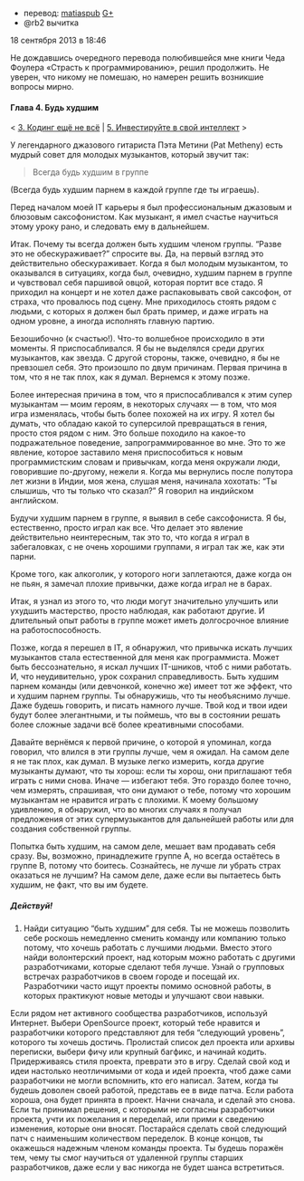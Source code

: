 - перевод: [matiaspub](http://habrahabr.ru/users/matiaspub/)
  [G+](https://plus.google.com/102091199954497300325/?rel=author)
- @rb2 вычитка



18 сентября 2013 в 18:46

Не дождавшись очередного перевода полюбившейся мне книги Чеда Фоулера
«Страсть к программированию», решил продолжить. Не уверен, что никому
не помешаю, но намерен решить возникшие вопросы мирно.




#### Глава 4. Будь худшим



\< [3. Кодинг ещё не всё](http://koppektop.habrahabr.ru/blog/86590/) |
[5. Инвестируйте в свой интеллект](http://matiaspub.habrahabr.ru/blog/195210/) \>



У легендарного джазового гитариста Пэта Метини (Pat Metheny) есть
мудрый совет для молодых музыкантов, который звучит так:

> Всегда будь худшим в группе

(Всегда будь худшим парнем в каждой группе где ты играешь).



Перед началом моей IT карьеры я был профессиональным джазовым и
блюзовым саксофонистом. Как музыкант, я имел счастье научиться этому
уроку рано, и следовать ему в дальнейшем.



Итак. Почему ты всегда должен быть худшим членом группы. “Разве это не
обескураживает?” спросите вы. Да, на первый взгляд это действительно
обескураживает. Когда я был молодым музыкантом, то оказывался в
ситуациях, когда был, очевидно, худшим парнем в группе и чувствовал
себя паршивой овцой, которая портит все стадо. Я приходил на концерт и
не хотел даже распаковывать свой саксофон, от страха, что провалюсь под
сцену. Мне приходилось стоять рядом с людьми, с которых я должен был
брать пример, и даже играть на одном уровне, а иногда исполнять главную
партию.



Безошибочно (к счастью!). Что-то волшебное происходило в эти моменты. Я
приспосабливался. Я бы не выделялся среди других музыкантов, как звезда.
С другой стороны, также, очевидно, я бы не превзошел себя. Это произошло
по двум причинам. Первая причина в том, что я не так плох, как я думал.
Вернемся к этому позже.



Более интересная причина в том, что я приспосабливался к этим супер
музыкантам — моим героям, в некоторых случаях — в том, что моя игра
изменялась, чтобы быть более похожей на их игру. Я хотел бы думать, что
обладаю какой то суперсилой превращаться в гения, просто стоя рядом с
ним. Это больше походило на какое-то подражательное поведение,
запрограммированное во мне. Это то же явление, которое заставило меня
приспособиться к новым программистским словам и привычкам, когда меня
окружали люди, говорившие по-другому, нежели я. Когда мы вернулись после
полутора лет жизни в Индии, моя жена, слушая меня, начинала хохотать: “Ты
слышишь, что ты только что сказал?” Я говорил на индийском английском.



Будучи худшим парнем в группе, я выявил в себе саксофониста. Я бы,
естественно, просто играл как все. Что делает это явление действительно
неинтересным, так это то, что когда я играл в забегаловках, с не очень
хорошими группами, я играл так же, как эти парни.



Кроме того, как алкоголик, у которого ноги заплетаются, даже когда он не
пьян, я замечал плохие привычки, даже когда играл не в барах.



Итак, я узнал из этого то, что люди могут значительно улучшить или
ухудшить мастерство, просто наблюдая, как работают другие. И
длительный опыт работы в группе может иметь долгосрочное влияние на
работоспособность.



Позже, когда я перешел в IT, я обнаружил, что привычка искать лучших
музыкантов стала естественной для меня как программиста. Может быть
бессознательно, я искал лучших IT-шников, чтоб с ними работать. И, что
неудивительно, урок сохранил справедливость. Быть худшим парнем команды (или
девчонкой, конечно же) имеет тот же эффект, что и худшим парнем
группы. Ты обнаружишь, что ты необъяснимо лучше. Даже будешь говорить, и
писать намного лучше. Твой код и твои идеи будут более элегантными, и
ты поймешь, что вы в состоянии решать более сложные задачи всё более
креативными способами.



Давайте вернёмся к первой причине, о которой я упоминал, когда говорил, что влился в
эти группы лучше, чем я ожидал. На самом деле я не так плох, как думал.
В музыке легко измерить, когда другие музыканты думают, что ты
хорош: если ты хорош, они приглашают тебя играть с ними снова. Иначе —
избегают тебя. Это гораздо более точно, чем измерять, спрашивая, что они
думают о тебе, потому что хорошим музыкантам не нравится играть с
плохими. К моему большому удивлению, я обнаружил, что во многих
случаях я получал предложения от этих супермузыкантов для дальнейшей
работы или для создания собственной группы.



Попытка быть худшим, на самом деле, мешает вам продавать себя сразу.
Вы, возможно, принадлежите группе А, но всегда остаётесь в группе B,
потому что боитесь. Сознайтесь, не лучше ли убрать страх оказаться не
лучшим? На самом деле, даже если вы пытаетесь быть худшим, не факт, что
вы им будете.




##### Действуй!

1. Найди ситуацию “быть худшим” для себя. Ты не можешь позволить себе
роскошь немедленно сменить команду или компанию только потому, что
хочешь работать с лучшими людьми. Вместо этого найди волонтерский
проект, над которым можно работать с другими разработчиками, которые
сделают тебя лучше. Узнай о групповых встречах разработчиков в своем
городе и посещай их. Разработчики часто ищут проекты помимо
основной работы, в которых практикуют новые методы и улучшают свои
навыки.

Если рядом нет активного сообщества разработчиков, используй Интернет.
Выбери OpenSource проект, который тебе нравится и разработчики которого
представляют для тебя “следующий уровень”, которого ты хочешь достичь.
Пролистай список дел проекта или архивы переписки, выбери фичу или
крупный багфикс, и начинай кодить. Придерживаясь стиля проекта, преврати
это в игру. Сделай свой код и идеи настолько неотличимыми от кода и идей
проекта, чтоб даже сами разработчики не могли вспомнить, кто его
написал. Затем, когда ты будешь доволен своей работой, представь ее в
виде патча. Если работа хороша, она будет принята в проект. Начни
сначала, и сделай это снова. Если ты принимал решения, с которыми не
согласны разработчики проекта, учти их пожелания и переделай, или прими
к сведению изменения, которые они вносят. Постарайся сделать свой
следующий патч с наименьшим количеством переделок. В конце концов, ты
окажешься надежным членом команды проекта. Ты будешь поражён тем, чему
ты смог научиться от удаленной группы старших разработчиков, даже если у
вас никогда не будет шанса встретиться.
